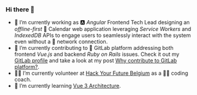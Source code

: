 ### Hi there 👋

- 🔭 I’m currently working as 🅰️ _Angular_ Frontend Tech Lead designing an _offline-first_ 📅 Calendar web application leveraging _Service Workers_ and _IndexedDB_ APIs to engage users to seamlessly interact with the system even without a 📶 network connection.  
- 👯 I’m currently contributing to 🦊 GitLab platform addressing both frontend _Vue.js_ and backend _Ruby on Rails_ issues. Check it out my [GitLab profile](https://gitlab.com/dannyelcf) and take a look at my post [Why contribute to GitLab platform?](https://dannyelcf.dev/blog/why-contribute-to-gitlab-platform/).
- 🙋‍♂️ I’m currently volunteer at [Hack Your Future Belgium](https://github.com/HackYourFutureBelgium) as a 👨‍💻 coding coach.
- 🌱 I’m currently learning [Vue 3 Architecture](https://www.vuemastery.com/courses/vue3-deep-dive-with-evan-you/vue3-overview/).
